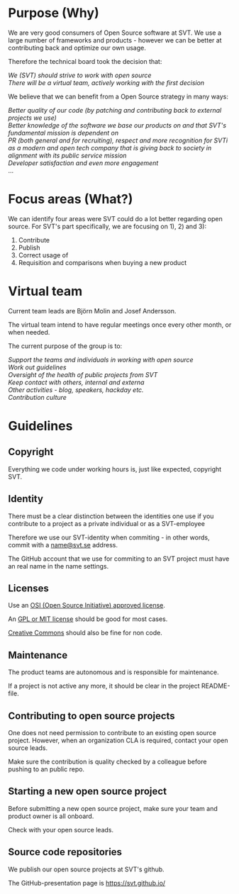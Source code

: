 # Purpose (Why)

We are very good consumers of Open Source software at SVT. We use a large number of frameworks and products - however we can be better at contributing back and optimize our own usage.

Therefore the technical board took the decision that:

*We (SVT) should strive to work with open source*  
*There will be a virtual team, actively working with the first decision*

We believe that we can benefit from a Open Source strategy in many ways:

*Better quality of our code (by patching and contributing back to external projects we use)*  
*Better knowledge of the software we base our products on and that SVT's fundamental mission is dependent on*  
*PR (both general and for recruiting), respect and more recognition for SVTi as a modern and open tech company that is giving back to society in alignment with its public service mission*  
*Developer satisfaction and even more engagement*  
    ...

# Focus areas (What?)

We can identify four areas were SVT could do a lot better regarding open source.
For SVT's part specifically, we are focusing on 1), 2) and 3):

1. Contribute
2. Publish
3. Correct usage of
4. Requisition and comparisons when buying a new product

# Virtual team

Current team leads are Björn Molin and Josef Andersson.

The virtual team intend to have regular meetings once every other month, or when needed.

The current purpose of the group is to:

*Support the teams and individuals in working with open source*  
*Work out guidelines*  
*Oversight of the health of public projects from SVT*  
*Keep contact with others, internal and externa*  
*Other activities - blog, speakers, hackday etc.*  
*Contribution culture*  

# Guidelines

## Copyright

Everything we code under working hours is, just like expected, copyright SVT.

## Identity

There must be a clear distinction between the identities one use if you contribute to a project as a private individual or as a SVT-employee

Therefore we use our SVT-identity when commiting - in other words, commit with a name@svt.se address.

The GitHub account that we use for commiting to an SVT project must have an real name in the name settings.

## Licenses 

Use an [OSI (Open Source Initiative) approved license](https://opensource.org/licenses).

An [GPL or MIT license](https://choosealicense.com/) should be good for most cases.

[Creative Commons](https://creativecommons.org/) should also be fine for non code.

## Maintenance

The product teams are autonomous and is responsible for maintenance.

If a project is not active any more, it should be clear in the project README-file.

## Contributing to open source projects

One does not need permission to contribute to an existing open source project. However, when an organization CLA is required, contact your open source leads.

Make sure the contribution is quality checked by a colleague before pushing to an public repo.

## Starting a new open source project

Before submitting a new open source project, make sure your team and product owner is all onboard.

Check with your open source leads.

## Source code repositories

We publish our open source projects at SVT's github. 

The GitHub-presentation page is https://svt.github.io/
